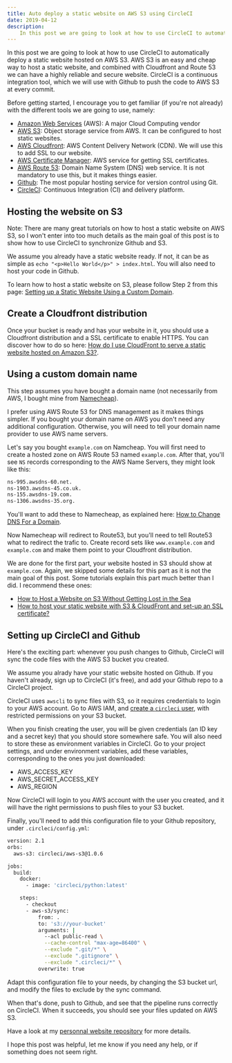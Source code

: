 ```yaml
---
title: Auto deploy a static website on AWS S3 using CircleCI
date: 2019-04-12
description:
    In this post we are going to look at how to use CircleCI to automatically deploy a static website hosted on AWS S3. AWS S3 is an easy and cheap way to host a static website, and combined with Cloudfront and Route 53 we can have a highly reliable and secure website. CircleCI is a continuous integration tool, which we will use with Github to push the code to AWS S3 at every commit.
---
```


In this post we are going to look at how to use CircleCI to automatically deploy a static website hosted on AWS S3. AWS S3 is an easy and cheap way to host a static website, and combined with Cloudfront and Route 53 we can have a highly reliable and secure website. CircleCI is a continuous integration tool, which we will use with Github to push the code to AWS S3 at every commit.

Before getting started, I encourage you to get familiar (if you're not already) with the different tools we are going to use, namely:

- [Amazon Web Services](https://aws.amazon.com/) (AWS): A major Cloud Computing vendor
- [AWS S3](https://aws.amazon.com/s3/): Object storage service from AWS. It can be configured to host static websites.
- [AWS Cloudfront](https://aws.amazon.com/cloudfront): AWS Content Delivery Network (CDN). We will use this to add SSL to our website. 
- [AWS Certificate Manager](https://aws.amazon.com/certificate-manager/): AWS service for getting SSL certificates.
- [AWS Route 53](https://aws.amazon.com/route53): Domain Name System (DNS) web service. It is not mandatory to use this, but it makes things easier.
- [Github](https://gitub.com): The most popular hosting service for version control using Git.
- [CircleCI](https://circleci.com/): Continuous Integration (CI) and delivery platform.


## Hosting the website on S3

Note: There are many great tutorials on how to host a static website on AWS S3, so I won't enter into too much details as the main goal of this post is to show how to use CircleCI to synchronize Github and S3.

We assume you already have a static website ready. If not, it can be as simple as `echo "<p>Hello World</p>" > index.html`. You will also need to host your code in Github.

To learn how to host a static website on S3, please follow Step 2 from this page: [Setting up a Static Website Using a Custom Domain](https://docs.aws.amazon.com/AmazonS3/latest/dev/website-hosting-custom-domain-walkthrough.html).

## Create a Cloudfront distribution

Once your bucket is ready and has your website in it, you should use a Cloudfront distribution and a SSL certificate to enable HTTPS. You can discover how to do so here: [How do I use CloudFront to serve a static website hosted on Amazon S3?](https://aws.amazon.com/premiumsupport/knowledge-center/cloudfront-serve-static-website/).


## Using a custom domain name

This step assumes you have bought a domain name (not necessarily from AWS, I bought mine from [Namecheap](https://www.namecheap.com/)). 

I prefer using AWS Route 53 for DNS management as it makes things simpler. If you bought your domain name on AWS you don't need any additional configuration. Otherwise, you will need to tell your domain name provider to use AWS name servers.

Let's say you bought `example.com` on Namcheap. You will first need to create a hosted zone on AWS Route 53 named `example.com`. After that, you'll see `NS` records corresponding to the AWS Name Servers, they might look like this:

``` bash
ns-995.awsdns-60.net.
ns-1903.awsdns-45.co.uk.
ns-155.awsdns-19.com.
ns-1306.awsdns-35.org.
```

You'll want to add these to Namecheap, as explained here: [How to Change DNS For a Domain](https://www.namecheap.com/support/knowledgebase/article.aspx/767/10/how-to-change-dns-for-a-domain).

Now Namecheap will redirect to Route53, but you'll need to tell Route53 what to redirect the trafic to. Create record sets like `www.example.com` and `example.com` and make them point to your Cloudfront distribution. 

We are done for the first part, your website hosted in S3 should show at `example.com`. Again, we skipped some details for this part as it is not the main goal of this post. Some tutorials explain this part much better than I did. I recommend these ones:

- [How to Host a Website on S3 Without Getting Lost in the Sea](https://medium.freecodecamp.org/how-to-host-a-website-on-s3-without-getting-lost-in-the-sea-e2b82aa6cd38)
- [How to host your static website with S3 & CloudFront and set-up an SSL certificate?](https://medium.com/devopslinks/how-to-host-your-static-website-with-s3-cloudfront-and-set-up-an-ssl-certificate-9ee48cd701f9)

## Setting up CircleCI and Github

Here's the exciting part: whenever you push changes to Github, CircleCI will sync the code files with the AWS S3 bucket you created.

We assume you alrady have your static website hosted on Github. If you haven't already, sign up to CircleCI (it's free), and add your Github repo to a CircleCI project. 

CircleCI uses `awscli` to sync files with S3, so it requires credentials to login to your AWS account. Go to AWS IAM, and [create a `circleci` user](https://docs.aws.amazon.com/IAM/latest/UserGuide/id_users_create.html#id_users_create_cliwpsapi), with restricted permissions on your S3 bucket.

When you finish creating the user, you will be given credentials (an ID key and a secret key) that you should store somewhere safe. You will also need to store these as environment variables in CircleCI. Go to your project settings, and under environment variables, add these variables, corresponding to the ones you just downloaded:

- AWS_ACCESS_KEY
- AWS_SECRET_ACCESS_KEY
- AWS_REGION

Now CircleCI will login to you AWS account with the user you created, and it will have the right permissions to push files to your S3 bucket.

Finally, you'll need to add this configuration file to your Github repository, under `.circleci/config.yml`:

``` bash
version: 2.1
orbs:
  aws-s3: circleci/aws-s3@1.0.6

jobs:
  build:
    docker:
      - image: 'circleci/python:latest'

    steps:
      - checkout
      - aws-s3/sync:
          from: .
          to: 's3://your-bucket'
          arguments: |
            --acl public-read \
            --cache-control "max-age=86400" \
            --exclude ".git/*" \
            --exclude ".gitignore" \
            --exclude ".circleci/*" \
          overwrite: true
```

Adapt this configuration file to your needs, by changing the S3 bucket url, and modify the files to exclude by the sync command.

When that's done, push to Github, and see that the pipeline runs correctly on CircleCI. When it succeeds, you should see your files updated on AWS S3.

Have a look at my [personnal website repository](https://github.com/ericdaat/edaoud.com) for more details. 

I hope this post was helpful, let me know if you need any help, or if something does not seem right.
